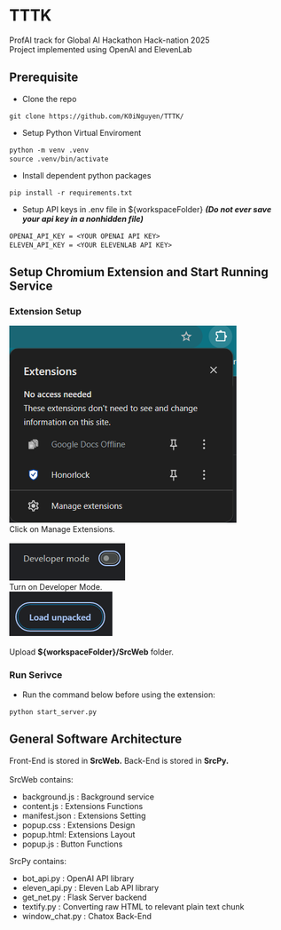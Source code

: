# TTTK 
ProfAI track for Global AI Hackathon Hack-nation 2025 </br>
Project implemented using OpenAI and ElevenLab
## Prerequisite
- Clone the repo
```
git clone https://github.com/K0iNguyen/TTTK/
```
- Setup Python Virtual Enviroment
```
python -m venv .venv
source .venv/bin/activate
```
- Install dependent python packages
```
pip install -r requirements.txt
```
- Setup API keys in .env file in ${workspaceFolder} <i><b>(Do not ever save your api key in a nonhidden file)</b></i>
```
OPENAI_API_KEY = <YOUR OPENAI API KEY>
ELEVEN_API_KEY = <YOUR ELEVENLAB API KEY>
```
## Setup Chromium Extension and Start Running Service
### Extension Setup
![Click on Managed Extension](ManageExtensions.png)<br>
Click on Manage Extensions.<br><br>
![Turn on Developer Mode](DevMode.png)<br>
Turn on Developer Mode.<br>
![Load Unpacked Extension](LoadUnpacked.png)<br><br>
Upload <b>${workspaceFolder}/SrcWeb</b> folder.
### Run Serivce
- Run the command below before using the extension:
```
python start_server.py
```
## General Software Architecture
Front-End is stored in <b>SrcWeb.</b> Back-End is stored in <b>SrcPy.</b><br><br>
SrcWeb contains:
- background.js : Background service
- content.js : Extensions Functions
- manifest.json : Extensions Setting
- popup.css : Extensions Design
- popup.html: Extensions Layout
- popup.js : Button Functions

SrcPy contains:
- bot_api.py : OpenAI API library
- eleven_api.py : Eleven Lab API library
- get_net.py : Flask Server backend
- textify.py : Converting raw HTML to relevant plain text chunk
- window_chat.py : Chatox Back-End